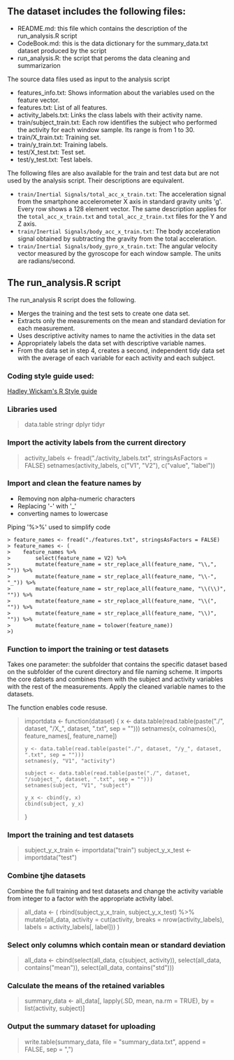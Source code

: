 ## The dataset includes the following files:

- README.md: this file which contains the description of the run_analysis.R script
- CodeBook.md: this is the data dictionary for the summary_data.txt dataset produced by the script
- run_analysis.R: the script that peroms the data cleaning and summarizarion

The source data files used as input to the analysis script
- features_info.txt: Shows information about the variables used on the feature vector.
- features.txt: List of all features.
- activity_labels.txt: Links the class labels with their activity name.
- train/subject_train.txt: Each row identifies the subject who performed the activity for each window sample. Its range is from 1 to 30. 
- train/X_train.txt: Training set.
- train/y_train.txt: Training labels.
- test/X_test.txt: Test set.
- test/y_test.txt: Test labels.

The following files are also available for the train and test data but are not used by the analysis script. Their descriptions are equivalent. 

- `train/Inertial Signals/total_acc_x_train.txt`: The acceleration signal from the smartphone accelerometer X axis in standard gravity units 'g'. Every row shows a 128 element vector. The same description applies for the `total_acc_x_train.txt` and `total_acc_z_train.txt` files for the Y and Z axis. 
- `train/Inertial Signals/body_acc_x_train.txt`: The body acceleration signal obtained by subtracting the gravity from the total acceleration. 
- `train/Inertial Signals/body_gyro_x_train.txt`: The angular velocity vector measured by the gyroscope for each window sample. The units are radians/second. 


## The run_analysis.R script
The run_analysis R script does the following.
- Merges the training and the test sets to create one data set.
- Extracts only the measurements on the mean and standard deviation for each measurement.
- Uses descriptive activity names to name the activities in the data set
- Appropriately labels the data set with descriptive variable names.
- From the data set in step 4, creates a second, independent tidy data set with the average of each variable for each activity and each subject.

### Coding style guide used:
[Hadley Wickam's R Style guide](http://adv-r.had.co.nz/Style.html)

### Libraries used
> data.table
> stringr
> dplyr
> tidyr

### Import the activity labels from the current directory

> activity_labels <- fread("./activity_labels.txt", stringsAsFactors = FALSE)
> setnames(activity_labels, c("V1", "V2"), c("value", "label"))

### Import and clean the feature names by
- Removing non alpha-numeric characters
- Replacing '-' with '_'
- converting names to lowercase

Piping '%>%' used to simplify code

```
> feature_names <- fread("./features.txt", stringsAsFactors = FALSE)
> feature_names <- (
>    feature_names %>%
>        select(feature_name = V2) %>%
>        mutate(feature_name = str_replace_all(feature_name, "\\,", "")) %>%
>        mutate(feature_name = str_replace_all(feature_name, "\\-", "_")) %>%
>        mutate(feature_name = str_replace_all(feature_name, "\\(\\)", "")) %>%
>        mutate(feature_name = str_replace_all(feature_name, "\\(", "")) %>%
>        mutate(feature_name = str_replace_all(feature_name, "\\)", "")) %>%
>        mutate(feature_name = tolower(feature_name))
>)
```

### Function to import the training or test datasets 
Takes one parameter: the subfolder that contains the specific dataset based on the subfolder of the curent directory and file naming scheme. It imports the core datsets and combines them with the subject and activity variables with the rest of the measurements. Apply the cleaned variable names to the datasets.

The function enables code resuse.

> importdata <- function(dataset) {
>     x <- data.table(read.table(paste("./", dataset, "/X_", dataset, ".txt", sep = "")))
>     setnames(x, colnames(x), feature_names[, feature_name])
> 
>     y <- data.table(read.table(paste("./", dataset, "/y_", dataset, ".txt", sep = "")))
>     setnames(y, "V1", "activity")
> 
>     subject <- data.table(read.table(paste("./", dataset, "/subject_", dataset, ".txt", sep = "")))
>     setnames(subject, "V1", "subject")
> 
>     y_x <- cbind(y, x)
>     cbind(subject, y_x)
> }

### Import the training and test datasets

> subject_y_x_train <- importdata("train")
> subject_y_x_test <- importdata("test")

### Combine tjhe datasets 
Combine the full training and test datasets and change the activity variable from integer to a factor with the appropriate activity label.

> all_data <-  (
>     rbind(subject_y_x_train, subject_y_x_test) %>%
>         mutate(all_data, activity = cut(activity, breaks = nrow(activity_labels), labels = activity_labels[, label]))
> )

### Select only columns which contain mean or standard deviation

> all_data <- cbind(select(all_data, c(subject, activity)), select(all_data, contains("mean")), select(all_data, contains("std")))

### Calculate the means of the retained variables

> summary_data <- all_data[, lapply(.SD, mean, na.rm = TRUE), by = list(activity, subject)]

### Output the summary dataset for uploading

> write.table(summary_data, file = "summary_data.txt", append = FALSE, sep = ",")
